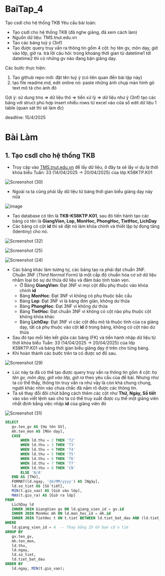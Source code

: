# BaiTap_4
Tạo csdl cho hệ thống TKB
Yêu cầu bài toán:
 - Tạo csdl cho hệ thống TKB (đã nghe giảng, đã xem cách làm)
 - Nguồn dữ liệu: TMS.tnut.edu.vn
 - Tạo các bảng tuỳ ý (3nf)
 - Tạo được query truy vấn ra thông tin gồm 4 cột: họ tên gv, môn dạy, giờ vào lớp, giờ ra.
   trả lời câu hỏi: trong khoảng thời gian từ datetime1 tới datetime2 thì có những gv nào đang bận giảng dạy.

Các bước thực hiện:
1. Tạo github repo mới: đặt tên tuỳ ý (có liên quan đến bài tập này)
2. tạo file readme.md, edit online nó:
   paste những ảnh chụp màn hình
   gõ text mô tả cho ảnh đó

Gợi ý:
  sử dung tms => dữ liệu thô => tiền xử lý => dữ liệu như ý (3nf)
  tạo các bảng với struct phù hợp
  insert nhiều rows từ excel vào cửa sổ edit dữ liệu 1 table (quan sát thì sẽ làm đc)

deadline: 15/4/2025

# Bài Làm
## 1. Tạo csdl cho hệ thống TKB
 - Truy cập vào [TMS.tnut.edu.vn](https://tms.tnut.edu.vn/tkb/lop.html) để lấy dữ liệu, ở đây ta sẽ lấy ví dụ là thời khóa biểu Tuần: 33 (14/04/2025 → 20/04/2025) của lớp K58KTP.K01

![Screenshot (30)](https://github.com/user-attachments/assets/cbed0435-566d-4380-8185-48869b86b020)

 - Ngoài ra ta cũng phải lấy dữ liệu từ bảng thời gian biểu giảng dạy này nữa

![image](https://github.com/user-attachments/assets/e5c31d51-8b9e-44b3-abf4-faa3236e8fd7)

 - Tạo database có tên là __TKB-K58KTP.K01__, sau đó tiến hành tạo các bảng có tên là __GiangVien, Lop, MonHoc, PhongHoc, TietHoc, LichDay__
 - Các bảng có cột __id__ thì sẽ đặt nó làm khóa chính và thiết lập tự đọng tăng (Identiny) cho nó.   

![Screenshot (32)](https://github.com/user-attachments/assets/a553d2e8-f78a-41b0-ba21-03f0633cc2af)
 
![Screenshot (25)](https://github.com/user-attachments/assets/ba32b8a6-5c19-42be-a0eb-96674cf763fb)

![Screenshot (24)](https://github.com/user-attachments/assets/fea8ddf1-13d7-4259-b764-5d3959e0263d)
 
 - Các bảng khác làm tương tự, các bảng tạo ra phải đạt chuẩn 3NF. Chuẩn 3NF (*Third Normal Form*) là một cấp độ chuẩn hóa cơ sở dữ liệu nhằm loại bỏ sự dư thừa dữ liệu và đảm bảo tính toàn vẹn.
    - Ở Bảng __GiangVien__: Đạt 3NF vì mọi cột đều phụ thuộc vào khóa chính __id__
    - Bảng __MonHoc__: Đạt 3NF vì không có phụ thuộc bắc cầu
    - Bảng __Lop__: Đạt 3NF vì là bảng đơn giản, không dư thừa
    - Bảng __PhongHoc__: Đạt 3NF vì không dư thừa
    - Bảng __TietHoc__: Đạt chuẩn 3NF vì không có cột nào phụ thuộc cột không khóa khác
    - Bảng __LichDay__: Đạt 3NF vì các cột đều mô tả thuộc tính của ca giảng dạy, tất cả phụ thuộc vào cột __id__ ở trong bảng, không có cột nào dư thừa  
 - Sau đó tạo mối liên kết giữa các bảng (FK) và tiến hành nhập dữ liệu từ thời khóa biểu Tuần: 33 (14/04/2025 → 20/04/2025) của lớp K58KTP.K01 và bảng thời gian biểu giảng dạy ở trên cho từng bảng.
 - Khi hoàn thành các bước trên ta có được sơ đồ sau.

![Screenshot (29)](https://github.com/user-attachments/assets/accf9d27-a17c-4e19-a6b0-c082ce88b8d4)
   
 - Lúc này ta đã có thể tạo được query truy vấn ra thông tin gồm 4 cột: *họ tên gv, môn dạy, giờ vào lớp, giờ ra* theo yêu cầu của đề bài. Nhưng như ta có thể thấy, thông tin truy vấn ra như vậy là còn khá chung chung, người khác nhìn vào chưa chắc đã nắm rõ được các thông tin.
 - Ta sẽ thay đổi đôi chút bằng cách thêm các cột như __Thứ, Ngày, Số tiết__ vào vào viết lệnh sao cho ta có thể truy xuất được cụ thể một giảng viên nhất định bằng việc nhập __id__ của giảng viên đó

![Screenshot (31)](https://github.com/user-attachments/assets/f5e00627-6c9e-4ed6-9dee-9a00ece4b07a)
   
 ```sql
SELECT 
    gv.ten_gv AS [Họ tên GV],
    mh.ten_mon AS [Môn dạy],
    CASE 
        WHEN ld.thu = 2 THEN 'T2'
        WHEN ld.thu = 3 THEN 'T3'
        WHEN ld.thu = 4 THEN 'T4'
        WHEN ld.thu = 5 THEN 'T5'
        WHEN ld.thu = 6 THEN 'T6'
        WHEN ld.thu = 7 THEN 'T7'
        WHEN ld.thu = 8 THEN 'CN'
        ELSE 'N/A'
    END AS [Thứ],
    FORMAT(ld.ngay, 'dd/MM/yyyy') AS [Ngày],
    ld.so_tiet AS [Số tiết],
    MIN(t.gio_vao) AS [Giờ vào lớp],
    MAX(t.gio_ra) AS [Giờ ra lớp]
FROM 
    LichDay ld
    INNER JOIN GiangVien gv ON ld.giang_vien_id = gv.id
    INNER JOIN MonHoc mh ON ld.mon_hoc_id = mh.id
    INNER JOIN TietHoc t ON t.tiet BETWEEN ld.tiet_bat_dau AND (ld.tiet_bat_dau + ld.so_tiet - 1)
WHERE 
    ld.giang_vien_id = 4  -- Thay bằng ID GV bạn cần tìm
GROUP BY
    gv.ten_gv,
    mh.ten_mon,
    ld.thu,
    ld.ngay,
    ld.so_tiet,
    ld.tiet_bat_dau
ORDER BY 
    ld.ngay, MIN(t.gio_vao);






 
